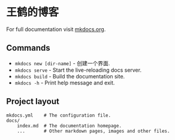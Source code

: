 # 王鹤的博客

For full documentation visit [mkdocs.org](https://www.mkdocs.org).

## Commands

- `mkdocs new [dir-name]` - 创建一个界面.
- `mkdocs serve` - Start the live-reloading docs server.
- `mkdocs build` - Build the documentation site.
- `mkdocs -h` - Print help message and exit.

## Project layout

    mkdocs.yml    # The configuration file.
    docs/
        index.md  # The documentation homepage.
        ...       # Other markdown pages, images and other files.
